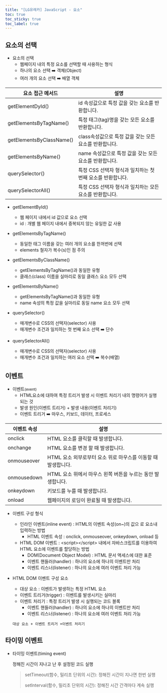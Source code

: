 ```yaml
---
title: "[LG유레카] JavaScript - 요소"
toc: true
toc_sticky: true
toc_label: true
---
```


## 요소의 선택

- 요소의 선택
  - 웹페이지 내의 특정 요소를 선택할 때 사용하는 형식
  - 하나의 요소 선택 ➡️ 객체(Object)
  - 여러 개의 요소 선택 ➡️ 배열 객체

| 요소 접근 메서드         | 설명                                                       |
| ------------------------ | ---------------------------------------------------------- |
| getElementDyId()         | id 속성값으로 특정 값을 갖는 요소를 반환합니다.            |
| getElementsByTagName()   | 특정 태그(tag)명을 갖는 모든 요소를 반환합니다.            |
| getElementsByClassName() | class속성값으로 특정 값을 갖는 모든 요소를 반환합니다.     |
| getElementsByName()      | name 속성값으로 특정 값을 갖는 모든 요소를 반환합니다.     |
| querySelector()          | 특정 CSS 선택자 형식과 일치하는 첫 번째 요소를 반환합니다. |
| querySelectorAll()       | 특정 CSS 선택자 형식과 일치하는 모든 요소를 반환합니다.    |

- getElementById()
  -  웹 페이지 내에서 id 값으로 요소 선택
  -  id : 개별 웹 페이지 내에서 중복되지 않는 유일한 값 사용
    
- getElementsByTagName()
  - 동일한 태그 이름을 갖는 여러 개의 요소를 한꺼번에 선택
  - elements 철자가 복수(s)인 점 주의
- getElementsByClassName()
  - getElementsByTagName()과 동일한 유형
  - 클래스(class) 이름을 실마리로 동일 클래스 요소 모두 선택
- getElementsByName()
  - getElementsByTagName()과 동일한 유형
  - name 속성의 특정 값을 실마리로 동일 name 요소 모두 선택
- querySelector()
  - 매개변수로 CSS의 선택자(selector) 사용
  - 매개변수 조건과 일치하는 첫 번째 요소 선택 ➡️ 단수
    
- querySelectorAll()
  - 매개변수로 CSS의 선택자(selector) 사용
  - 매개변수 조건과 일치하는 여러 요소 선택 ➡️ 복수(배열)
    

## 이벤트

- 이벤트<small>(event)</small>
  - HTML요소에 대하여 특정 트리거 발생 시 이벤트 처리기 내의 명령어가 실행 되는 것
  - 발생 원인(이벤트 트리거) + 발생 내용(이벤트 처리기)
  - 이벤트 트리거 ➡️ 마우스, 키보드, 데이터, 프로세스

| 이벤트 속성 | 설명                                                         |
| ----------- | ------------------------------------------------------------ |
| onclick     | HTML 요소를 클릭할 때 발생합니다.                            |
| onchange    | HTML 요소를 변경 할 때 발생합니다.                           |
| onmouseover | HTML 요소 외부로부터 요소 위로 마우스를 이동할 때 발생합니다. |
| onmousedown | HTML 요소 위에서 마우스 왼쪽 버튼을 누르는 동안 발생합니다.  |
| onkeydown   | 키보드를 누를 때 발생합니다.                                 |
| onload      | 웹페이지의 로딩이 완료될 때 발생합니다.                      |

- 이벤트 구성 형식

  - 인라인 이벤트(inline event) : HTML의 이벤트 속성(on~)의 값으
    로 요소내 입력하는 방법
    - HTML 이벤트 속성 : onclick, onmouseover, onkeydown, onload 등
  - HTML DOM 이벤트 : \<script>\</script> 내에서 자바스크립트를
    이용하여 HTML 요소에 이벤트를 할당하는 방법
    - DOM(Document Object Model) : HTML 문서 액세스에 대한 표준
    - 이벤트 핸들러(handler) : 하나의 요소에 하나의 이벤트만 처리
    - 이벤트 리스너(listener) : 하나의 요소에 여러 이벤트 처리 가능

- HTML DOM 이벤트 구성 요소

  - 대상 요소 : 이벤트가 발생하는 특정 HTML 요소
  - 이벤트 트리거(trigger) : 이벤트를 발생시키는 실마리
  - 이벤트 처리기 : 특정 트리거 발생 시 실행되는 코드 블록
    - 이벤트 핸들러(handler) : 하나의 요소에 하나의 이벤트만 처리
    - 이벤트 리스너(listener) : 하나의 요소에 여러 이벤트 처리 가능

  `대상 요소 + 이벤트 트리거 +이벤트 처리기`

## 타이밍 이벤트

- 타이밍 이벤트(timing event)

  정해진 시간이 지나고 난 후 설정된 코드 실행

  > setTimeout(함수, 밀리초 단위의 시간): 정해진 시간이 지나면 한번 실행
  >
  > setInterval(함수, 밀리초 단위의 시간): 정해진 시간 간격마다 계속 실행